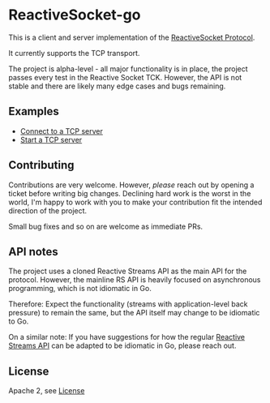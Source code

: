 # ReactiveSocket-go

This is a client and server implementation of the [ReactiveSocket Protocol](http://reactivesocket.io/).

It currently supports the TCP transport.

The project is alpha-level - all major functionality is in place, the project passes every test in the Reactive Socket TCK.
However, the API is not stable and there are likely many edge cases and bugs remaining.

## Examples

- [Connect to a TCP server](pkg/transport/tcp/example_test.go#L9)
- [Start a TCP server](pkg/transport/tcp/example_test.go#L28)

## Contributing

Contributions are very welcome.
However, *please* reach out by opening a ticket before writing big changes.
Declining hard work is the worst in the world, I'm happy to work with you to
make your contribution fit the intended direction of the project.

Small bug fixes and so on are welcome as immediate PRs.

## API notes

The project uses a cloned Reactive Streams API as the main API for the protocol.
However, the mainline RS API is heavily focused on asynchronous programming, which is not idiomatic in Go.

Therefore: Expect the functionality (streams with application-level back pressure) to remain the same, but
the API itself may change to be idiomatic to Go.

On a similar note: If you have suggestions for how the regular [Reactive Streams API](http://www.reactive-streams.org/)
can be adapted to be idiomatic in Go, please reach out.

## License

Apache 2, see [License](LICENSE)